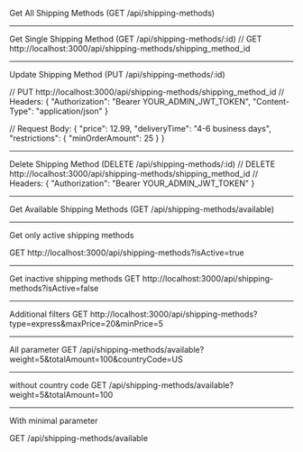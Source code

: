 Get All Shipping Methods (GET /api/shipping-methods)

-----------------------------------

Get Single Shipping Method (GET /api/shipping-methods/:id)
// GET http://localhost:3000/api/shipping-methods/shipping_method_id

------------------------------------

Update Shipping Method (PUT /api/shipping-methods/:id)

// PUT http://localhost:3000/api/shipping-methods/shipping_method_id
// Headers:
{
  "Authorization": "Bearer YOUR_ADMIN_JWT_TOKEN",
  "Content-Type": "application/json"
}

// Request Body:
{
  "price": 12.99,
  "deliveryTime": "4-6 business days",
  "restrictions": {
    "minOrderAmount": 25
  }
}


--------------------------------------

Delete Shipping Method (DELETE /api/shipping-methods/:id)
// DELETE http://localhost:3000/api/shipping-methods/shipping_method_id
// Headers:
{
  "Authorization": "Bearer YOUR_ADMIN_JWT_TOKEN"
}

--------------------------------------

Get Available Shipping Methods (GET /api/shipping-methods/available)

----------------------------------

Get only active shipping methods

GET http://localhost:3000/api/shipping-methods?isActive=true


----------------------------------

Get inactive shipping methods
GET http://localhost:3000/api/shipping-methods?isActive=false


----------------------------------

Additional filters
GET http://localhost:3000/api/shipping-methods?type=express&maxPrice=20&minPrice=5

----------------------------------
All parameter
GET /api/shipping-methods/available?weight=5&totalAmount=100&countryCode=US

----------------------------------

without country code
GET /api/shipping-methods/available?weight=5&totalAmount=100

----------------------------------

With minimal parameter

GET /api/shipping-methods/available
